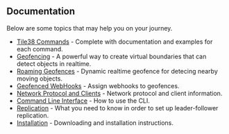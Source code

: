 <!--
layout: index.html
title:  Documentation - Tile38
class:  documentation
-->

Documentation
-------------

Below are some topics that may help you on your journey.

- [Tile38 Commands](/commands) - Complete with documentation and examples for each command.  
- [Geofencing](/topics/geofencing) - A powerful way to create virtual boundaries that can detect objects in realtime.
- [Roaming Geofences](/topics/roaming-geofences) - Dynamic realtime geofence for detecing nearby moving objects.
- [Geofenced WebHooks](/commands/sethook) - Assign webhooks to geofences.
- [Network Protocol and Clients](/topics/network-protocols) - Network protocol and client information.
- [Command Line Interface](/topics/command-line-interface) - How to use the CLI.
- [Replication](/topics/replication) - What you need to know in order to set up leader-follower replication.
- [Installation](/#getting-started) - Downloading and installation instructions.
